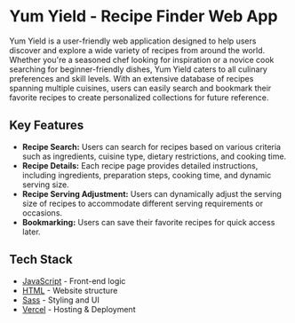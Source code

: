 # Yum Yield - Recipe Finder Web App

Yum Yield is a user-friendly web application designed to help users discover and explore a wide variety of recipes from around the world. Whether you're a seasoned chef looking for inspiration or a novice cook searching for beginner-friendly dishes, Yum Yield caters to all culinary preferences and skill levels.
With an extensive database of recipes spanning multiple cuisines, users can easily search and bookmark their favorite recipes to create personalized collections for future reference.

<h2>Key Features</h2>

- **Recipe Search:** Users can search for recipes based on various criteria such as ingredients, cuisine type, dietary restrictions, and cooking time.
- **Recipe Details:** Each recipe page provides detailed instructions, including ingredients, preparation steps, cooking time, and dynamic serving size.
- **Recipe Serving Adjustment:** Users can dynamically adjust the serving size of recipes to accommodate different serving requirements or occasions.
- **Bookmarking:** Users can save their favorite recipes for quick access later.

<h2>Tech Stack</h2>

- [JavaScript](https://www.javascript.com) - Front-end logic
- [HTML](https://en.wikipedia.org/wiki/HTML) - Website structure
- [Sass](https://sass-lang.com) - Styling and UI
- [Vercel](https://vercel.com) - Hosting & Deployment
